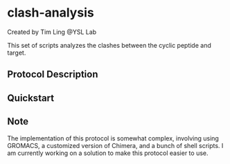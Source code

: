 # clash-analysis
Created by Tim Ling @YSL Lab

This set of scripts analyzes the clashes between the cyclic peptide and target.

## Protocol Description

## Quickstart

## Note
The implementation of this protocol is somewhat complex, involving using GROMACS, a customized version of Chimera, and a bunch
of shell scripts. I am currently working on a solution to make this protocol easier to use.




